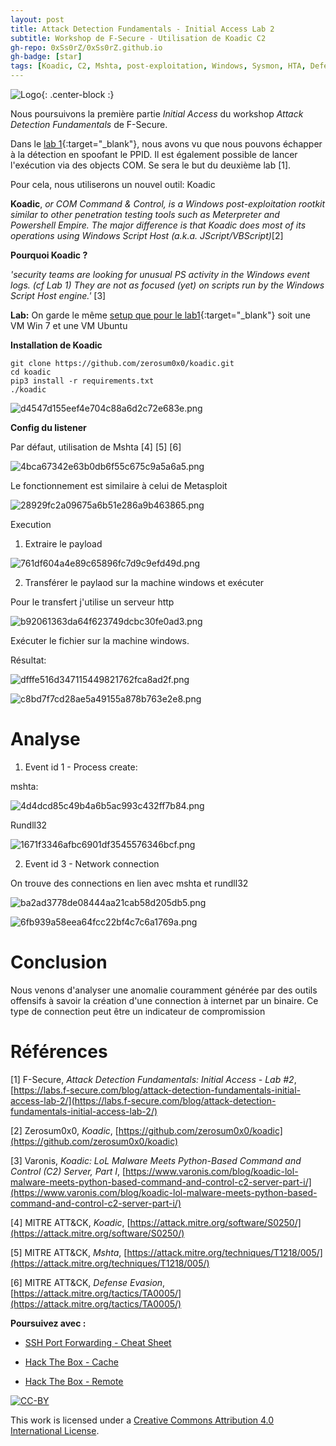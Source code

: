```yaml
---
layout: post
title: Attack Detection Fundamentals - Initial Access Lab 2
subtitle: Workshop de F-Secure - Utilisation de Koadic C2
gh-repo: 0xSs0rZ/0xSs0rZ.github.io
gh-badge: [star]
tags: [Koadic, C2, Mshta, post-exploitation, Windows, Sysmon, HTA, Defense Evasion, Red Team, Blue Team, MITRE ATT&CK]
---
```


![Logo](/img/Koadic.png){: .center-block :}

Nous poursuivons la première partie *Initial Access* du workshop *Attack Detection Fundamentals* de F-Secure.

Dans le [lab 1](https://0xss0rz.github.io/2021-01-04-Attack-Detection-Initial-Access-1/){:target="_blank"}, nous avons vu que nous pouvons échapper à la détection en spoofant le PPID. Il est également possible de lancer l'exécution via des objects COM. Se sera le but du deuxième lab [1].

Pour cela, nous utiliserons un nouvel outil: Koadic

**Koadic**, *or COM Command & Control, is a Windows post-exploitation rootkit similar to other penetration testing tools such as Meterpreter and Powershell Empire. The major difference is that Koadic does most of its operations using Windows Script Host (a.k.a. JScript/VBScript)*[2]

**Pourquoi Koadic ?**

*'security teams are looking for unusual PS activity in the Windows event logs. (cf Lab 1) They are not as focused (yet) on scripts run by the Windows Script Host engine.'* [3]

**Lab:** On garde le même [setup que pour le lab1](https://0xss0rz.github.io/2021-01-04-Attack-Detection-Initial-Access-1/){:target="_blank"} soit une VM Win 7 et une VM Ubuntu

**Installation de Koadic**

```
git clone https://github.com/zerosum0x0/koadic.git
cd koadic
pip3 install -r requirements.txt
./koadic
```
![d4547d155eef4e704c88a6d2c72e683e.png](/img/837467001b6b4b4c8b556b59f8270a99.png)

**Config du listener**

Par défaut, utilisation de Mshta [4] [5] [6]

![4bca67342e63b0db6f55c675c9a5a6a5.png](/img/c20fa72c3679455cbe34bcb303309e7f.png)

Le fonctionnement est similaire à celui de Metasploit

![28929fc2a09675a6b51e286a9b463865.png](/img/6d2cdc6070bf43779990c3286bfac4d3.png)

Execution

1. Extraire le payload

![761df604a4e89c65896fc7d9c9efd49d.png](/img/2abae881c33840f9800914481656f5a7.png)

2. Transférer le paylaod sur la machine windows et exécuter

Pour le transfert j'utilise un serveur http 

![b92061363da64f623749dcbc30fe0ad3.png](/img/2d1f7da2dec94acf88e1f1f6181eaa44.png)

Exécuter le fichier sur la machine windows. 

Résultat:

![dfffe516d347115449821762fca8ad2f.png](/img/9534828bff674927a14d4e0ecee0db58.png)


![c8bd7f7cd28ae5a49155a878b763e2e8.png](/img/8beafc40d5fd4782b5201f3a4885009a.png)

# Analyse

1. Event id 1 - Process create: 

mshta:


![4d4dcd85c49b4a6b5ac993c432ff7b84.png](/img/a2c5335ffc9c4f4487a911383aea4e64.png)

Rundll32

![1671f3346afbc6901df3545576346bcf.png](/img/150d1aa8c3c243efb2e0b8dd0675aded.png)

2. Event id 3 - Network connection

On trouve des connections en lien avec mshta et rundll32

![ba2ad3778de08444aa21cab58d205db5.png](/img/3b8ff3d972e1443ab6aa6d9ef4ece99c.png)

![6fb939a58eea64fcc22bf4c7c6a1769a.png](/img/8e1eee92f76d4c41ab9a82109716cb68.png)

# Conclusion

Nous venons d'analyser une anomalie couramment générée par des outils offensifs à savoir la création d'une connection à internet par un binaire. Ce type de connection peut être un indicateur de compromission

# Références

[1] F-Secure, *Attack Detection Fundamentals: Initial Access - Lab #2*, [https://labs.f-secure.com/blog/attack-detection-fundamentals-initial-access-lab-2/](https://labs.f-secure.com/blog/attack-detection-fundamentals-initial-access-lab-2/)

[2] Zerosum0x0, *Koadic*, [https://github.com/zerosum0x0/koadic](https://github.com/zerosum0x0/koadic)

[3] Varonis, *Koadic: LoL Malware Meets Python-Based Command and Control (C2) Server, Part I*, [https://www.varonis.com/blog/koadic-lol-malware-meets-python-based-command-and-control-c2-server-part-i/](https://www.varonis.com/blog/koadic-lol-malware-meets-python-based-command-and-control-c2-server-part-i/)

[4] MITRE ATT&CK, *Koadic*, [https://attack.mitre.org/software/S0250/](https://attack.mitre.org/software/S0250/)

[5] MITRE ATT&CK, *Mshta*, [https://attack.mitre.org/techniques/T1218/005/](https://attack.mitre.org/techniques/T1218/005/)

[6] MITRE ATT&CK, *Defense Evasion*, [https://attack.mitre.org/tactics/TA0005/](https://attack.mitre.org/tactics/TA0005/)

**Poursuivez avec :** 

- [SSH Port Forwarding - Cheat Sheet](https://0xss0rz.github.io/2020-11-21-SSH-Tunneling/)

- [Hack The Box - Cache](https://0xss0rz.github.io/2020-11-18-HTB-Cache/)

- [Hack The Box - Remote](https://0xss0rz.github.io/2020-08-23-HTB-Remote/)

[![CC-BY](https://mirrors.creativecommons.org/presskit/buttons/88x31/svg/by.svg)](https://creativecommons.org/licenses/by/4.0/)

This work is licensed under a [Creative Commons Attribution 4.0 International License](https://creativecommons.org/licenses/by/4.0/).
